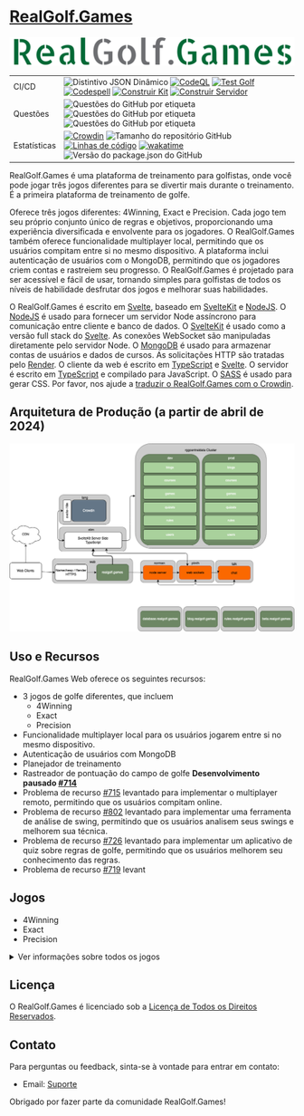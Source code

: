 # [RealGolf.Games](https://realgolf.games)

![Banner RealGolf.Games](https://raw.githubusercontent.com/realgolf/web/main/img/logo_banner.PNG)

|              |                                                                                                                                                                                                                                                                                                                                                                                                                                                                                                                                                                                                                                                                                                                                                                                                                                                                                                                                                                                                                                                                                                   |
| ------------ | ------------------------------------------------------------------------------------------------------------------------------------------------------------------------------------------------------------------------------------------------------------------------------------------------------------------------------------------------------------------------------------------------------------------------------------------------------------------------------------------------------------------------------------------------------------------------------------------------------------------------------------------------------------------------------------------------------------------------------------------------------------------------------------------------------------------------------------------------------------------------------------------------------------------------------------------------------------------------------------------------------------------------------------------------------------------------------------------------- |
| CI/CD        | ![Distintivo JSON Dinâmico](https://img.shields.io/badge/dynamic/json?url=https%3A%2F%2Frender-deploy-status-vwj3.onrender.com%2Fsrv-cpbhfa5ds78s73evmceg&query=status&style=flat-square&logo=render&label=Render) [![CodeQL](https://github.com/realgolf/realgolf/actions/workflows/github-code-scanning/codeql/badge.svg)](https://github.com/realgolf/realgolf/actions/workflows/github-code-scanning/codeql) [![Test Golf](https://github.com/realgolf/realgolf/actions/workflows/test.yml/badge.svg)](https://github.com/realgolf/realgolf/actions/workflows/test.yml) [![Codespell](https://github.com/realgolf/realgolf/actions/workflows/codespell.yml/badge.svg?branch=main)](https://github.com/realgolf/realgolf/actions/workflows/codespell.yml) [![Construir Kit](https://github.com/realgolf/realgolf/actions/workflows/kit.yml/badge.svg)](https://github.com/realgolf/realgolf/actions/workflows/kit.yml) [![Construir Servidor](https://github.com/realgolf/realgolf/actions/workflows/server.yml/badge.svg)](https://github.com/realgolf/realgolf/actions/workflows/server.yml) |
| Questões     | ![Questões do GitHub por etiqueta](https://img.shields.io/github/issues/realgolf/realgolf/feature) ![Questões do GitHub por etiqueta](https://img.shields.io/github/issues/realgolf/realgolf/bug) ![Questões do GitHub por etiqueta](https://img.shields.io/github/issues/realgolf/realgolf/game)                                                                                                                                                                                                                                                                                                                                                                                                                                                                                                                                                                                                                                                                                                                                                                                                 |
| Estatísticas | [![Crowdin](https://badges.crowdin.net/realgolf/localized.svg)](https://crowdin.com/project/realgolf) ![Tamanho do repositório GitHub](https://img.shields.io/github/repo-size/realgolf/realgolf) [![Linhas de código](https://tokei.rs/b1/github/realgolf/realgolf)](https://github.com/XAMPPRocky/tokei) [![wakatime](https://wakatime.com/badge/github/realgolf/web.svg)](https://wakatime.com/badge/github/realgolf/web) ![Versão do package.json do GitHub](https://img.shields.io/github/package-json/v/realgolf/realgolf)                                                                                                                                                                                                                                                                                                                                                                                                                                                                                                                                                                  |

RealGolf.Games é uma plataforma de treinamento para golfistas, onde você pode jogar três jogos diferentes para se divertir mais durante o treinamento. É a primeira plataforma de treinamento de golfe.

Oferece três jogos diferentes: 4Winning, Exact e Precision. Cada jogo tem seu próprio conjunto único de regras e objetivos, proporcionando uma experiência diversificada e envolvente para os jogadores. O RealGolf.Games também oferece funcionalidade multiplayer local, permitindo que os usuários compitam entre si no mesmo dispositivo. A plataforma inclui autenticação de usuários com o MongoDB, permitindo que os jogadores criem contas e rastreiem seu progresso. O RealGolf.Games é projetado para ser acessível e fácil de usar, tornando simples para golfistas de todos os níveis de habilidade desfrutar dos jogos e melhorar suas habilidades.

O RealGolf.Games é escrito em [Svelte](https://svelte.dev), baseado em [SvelteKit](https://kit.svelte.dev) e [NodeJS](https://nodejs.org/en). O [NodeJS](https:://nodejs.org/en) é usado para fornecer um servidor Node assíncrono para comunicação entre cliente e banco de dados. O [SvelteKit](https://kit.svelte.dev) é usado como a versão full stack do [Svelte](https://svelte.dev). As conexões WebSocket são manipuladas diretamente pelo servidor Node. O [MongoDB](https://www.mongodb.com/) é usado para armazenar contas de usuários e dados de cursos. As solicitações HTTP são tratadas pelo [Render](https://render.com). O cliente da web é escrito em [TypeScript](https://www.typescriptlang.org/) e [Svelte](https://svelte.dev). O servidor é escrito em [TypeScript](https://www.typescriptlang.org/) e compilado para JavaScript. O [SASS](https://sass-lang.com/) é usado para gerar CSS. Por favor, nos ajude a [traduzir o RealGolf.Games com o Crowdin](https://crowdin.com/project/realgolf).

## Arquitetura de Produção (a partir de abril de 2024)

![Diagrama de arquitetura de produção do site do servidor RealGolf.Games](https://raw.githubusercontent.com/realgolf/realgolf/main/img/architecture.png)

## Uso e Recursos

RealGolf.Games Web oferece os seguintes recursos:

- 3 jogos de golfe diferentes, que incluem
  - 4Winning
  - Exact
  - Precision
- Funcionalidade multiplayer local para os usuários jogarem entre si no mesmo dispositivo.
- Autenticação de usuários com MongoDB
- Planejador de treinamento
- Rastreador de pontuação do campo de golfe **Desenvolvimento pausado [#714](https://github.com/realgolf/realgolf/issues/714)**
- Problema de recurso [#715](https://github.com/realgolf/realgolf/issues/715) levantado para implementar o multiplayer remoto, permitindo que os usuários compitam online.
- Problema de recurso [#802](https://github.com/realgolf/realgolf/issues/802) levantado para implementar uma ferramenta de análise de swing, permitindo que os usuários analisem seus swings e melhorem sua técnica.
- Problema de recurso [#726](https://github.com/realgolf/realgolf/issues/726) levantado para implementar um aplicativo de quiz sobre regras de golfe, permitindo que os usuários melhorem seu conhecimento das regras.
- Problema de recurso [#719](https://github.com/realgolf/realgolf/issues/719) levant

## Jogos

- 4Winning
- Exact
- Precision

<details>
  <summary>Ver informações sobre todos os jogos</summary>

### 4Winning

No 4Winning, o objetivo é conectar estrategicamente quatro peças em uma fileira. Nossa versão do jogo apresenta um tabuleiro maior do que o layout padrão 4x4, com 8 colunas e 9 linhas. As colunas adicionais em cada lado introduzem um desafio: os jogadores devem atingir uma distância específica dentro da desvio lateral. Esse aspecto se torna mais pronunciado no Modo Silver e acima, adicionando complexidade e exigindo que os jogadores considerem cuidadosamente seus movimentos.

![Jogo 4Winning](https://raw.githubusercontent.com/realgolf/realgolf/main/img/4Winning.png)

### Exact

Exact é um jogo onde o objetivo é acertar 100 ou menos pontos enquanto marca a maioria dos pontos. Os jogadores ganham pontos com base nos seguintes critérios: Alcançar exatamente 100 metros concede 5 pontos, acertar múltiplos de dez ganha 3 pontos, números com dígitos repetidos marcam 2 pontos. Além disso, acertar a mesma linha dobra os pontos ganhos. No entanto, qualquer outro número que exceda 100 ou caia abaixo de 5 resulta em uma dedução de 1 ponto. Todos os outros números entre 5 e 100 marcam 1 ponto. O desafio está em equilibrar a precisão com a maximização dos pontos para alcançar a maior pontuação.

![Jogo Exact](https://raw.githubusercontent.com/realgolf/realgolf/main/img/Exact.png)

### Precision

Precision é um jogo onde o objetivo é chegar o mais perto possível dos alvos. Para cada metro que você erra o alvo, você receberá uma dedução de um ponto. O vencedor do jogo é o jogador com mais pontos no final. O jogo termina até que apenas um jogador tenha pontos restantes. Você pode observar a distância que precisa disparar e a equipe atual, juntamente com os pontos restantes para cada equipe.

![Jogo Precision](https://raw.githubusercontent.com/realgolf/realgolf/main/img/Precision.png)

</details>

## Licença

O RealGolf.Games é licenciado sob a [Licença de Todos os Direitos Reservados](LICENSE.md).

## Contato

Para perguntas ou feedback, sinta-se à vontade para entrar em contato:

- Email: [Suporte](mailto:support@realgolf.games)

Obrigado por fazer parte da comunidade RealGolf.Games!

